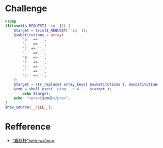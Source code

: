 # Challenge
```php 
<?php
if(isset($_REQUEST[ 'ip' ])) {
    $target = trim($_REQUEST[ 'ip' ]);
    $substitutions = array(
        '&'  => '',
        ';'  => '',
        '|' => '',
        '-'  => '',
        '$'  => '',
        '('  => '',
        ')'  => '',
        '`'  => '',
        '||' => '',
    );
    $target = str_replace( array_keys( $substitutions ), $substitutions, $target );
    $cmd = shell_exec( 'ping  -c 4 ' . $target );
        echo $target;
    echo  "<pre>{$cmd}</pre>";
}
show_source(__FILE__);
```

# Refference 
+ [“春秋杯”web-writeup](https://chybeta.github.io/2017/06/18/%E2%80%9C%E6%98%A5%E7%A7%8B%E6%9D%AF%E2%80%9Dweb-writeup/#WEB-03)